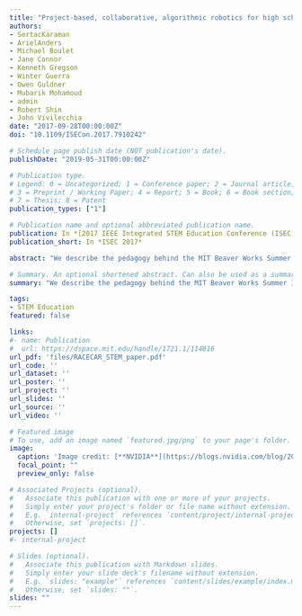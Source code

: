 ```yaml
---
title: "Project-based, collaborative, algorithmic robotics for high school students: Programming self-driving race cars at MIT"
authors:
- SertacKaraman
- ArielAnders
- Michael Boulet
- Jane Connor
- Kenneth Gregson
- Winter Guerra
- Owen Guldner
- Mubarik Mohamoud
- admin
- Robert Shin
- John Vivilecchia
date: "2017-09-28T00:00:00Z"
doi: "10.1109/ISECon.2017.7910242"

# Schedule page publish date (NOT publication's date).
publishDate: "2019-05-31T00:00:00Z"

# Publication type.
# Legend: 0 = Uncategorized; 1 = Conference paper; 2 = Journal article;
# 3 = Preprint / Working Paper; 4 = Report; 5 = Book; 6 = Book section;
# 7 = Thesis; 8 = Patent
publication_types: ["1"]

# Publication name and optional abbreviated publication name.
publication: In *[2017 IEEE Integrated STEM Education Conference (ISEC)](http://sites.ieee.org/r1/r1_event/7th-ieee-integrated-stem-education-conference-isec17/)*
publication_short: In *ISEC 2017*

abstract: "We describe the pedagogy behind the MIT Beaver Works Summer Institute Robotics Program, a new high-school STEM program in robotics. The program utilizes state-of-the-art sensors and embedded computers for mobile robotics. These components are carried on an exciting 1/10-scale race-car platform. The program has three salient, distinguishing features: (i) it focuses on robotics software systems: the students design and build robotics software towards real-world applications, without being distracted by hardware issues; (ii) it champions project-based learning: the students learn through weekly project assignments and a final course challenge; (iii) the learning is implemented in a collaborative fashion: the students learn the basics of collaboration and technical communication in lectures, and they work in teams to design and implement their software systems. The program was offered as a four-week residential program at MIT in the summer of 2016. In this paper, we provide the details of this new program, its teaching objectives, and its results. We also briefly discuss future directions and opportunities."

# Summary. An optional shortened abstract. Can also be used as a summary for an extended abstract or poster etc.
summary: "We describe the pedagogy behind the MIT Beaver Works Summer Institute Robotics Program, a new high-school STEM program in robotics. The program utilizes state-of-the-art sensors and embedded computers for mobile robotics. The program was offered as a four-week residential program at MIT in the summer of 2016."

tags:
- STEM Education
featured: false

links:
#- name: Publication
#  url: https://dspace.mit.edu/handle/1721.1/114816
url_pdf: 'files/RACECAR_STEM_paper.pdf'
url_code: ''
url_dataset: ''
url_poster: ''
url_project: ''
url_slides: ''
url_source: ''
url_video: ''

# Featured image
# To use, add an image named `featured.jpg/png` to your page's folder. 
image:
  caption: 'Image credit: [**NVIDIA**](https://blogs.nvidia.com/blog/2017/09/22/self-driving-cars-mit-summer/)'
  focal_point: ""
  preview_only: false

# Associated Projects (optional).
#   Associate this publication with one or more of your projects.
#   Simply enter your project's folder or file name without extension.
#   E.g. `internal-project` references `content/project/internal-project/index.md`.
#   Otherwise, set `projects: []`.
projects: []
#- internal-project

# Slides (optional).
#   Associate this publication with Markdown slides.
#   Simply enter your slide deck's filename without extension.
#   E.g. `slides: "example"` references `content/slides/example/index.md`.
#   Otherwise, set `slides: ""`.
slides: ""
---
```


<!-- {{% alert note %}}
Click the *Cite* button above to demo the feature to enable visitors to import publication metadata into their reference management software.
{{% /alert %}}

{{% alert note %}}
Click the *Slides* button above to demo Academic's Markdown slides feature.
{{% /alert %}} -->

<!-- Supplementary notes can be added here, including [code and math](https://sourcethemes.com/academic/docs/writing-markdown-latex/). -->

